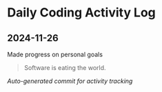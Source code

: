 # Daily Coding Activity Log

## 2024-11-26

Made progress on personal goals

> Software is eating the world.

*Auto-generated commit for activity tracking*
